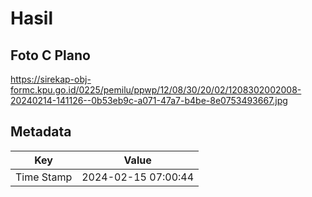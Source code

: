 # Hasil

## Foto C Plano

https://sirekap-obj-formc.kpu.go.id/0225/pemilu/ppwp/12/08/30/20/02/1208302002008-20240214-141126--0b53eb9c-a071-47a7-b4be-8e0753493667.jpg


## Metadata

| Key        | Value               |
| ---------- | ------------------- |
| Time Stamp | 2024-02-15 07:00:44 |



